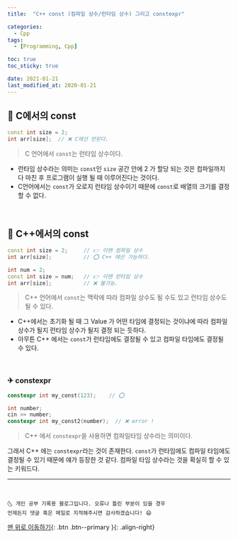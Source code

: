```yaml
---
title:  "C++ const (컴파일 상수/런타임 상수) 그리고 constexpr" 

categories:
  - Cpp
tags:
  - [Programming, Cpp]

toc: true
toc_sticky: true

date: 2021-01-21
last_modified_at: 2020-01-21
---
```


## 🚀 C에서의 const 

```cpp
const int size = 2;
int arr[size];  // ❌ C에선 안된다.
```

> C 언어에서 `const`는 런타임 상수이다. 

- 런타임 상수라는 의미는 `const`인 `size` 공간 안에 2 가 할당 되는 것은 컴파일까지 다 마친 후 프로그램이 실행 될 때 이루어진다는 것이다. 
- C언어에서는 `const`가 오로지 런타임 상수이기 때문에 `const`로 배열의 크기를 결정할 수 없다.

<br>

## 🚀 C++에서의 const

```cpp
const int size = 2;     // 👉 이땐 컴파일 상수
int arr[size];          // ⭕ C++ 에선 가능하다. 

int num = 2;
const int size = num;   // 👉 이땐 런타임 상수
int arr[size];          // ❌ 불가능.
```

> C++ 언어에서 `const`는 맥락에 따라 컴파일 상수도 될 수도 있고 런타임 상수도 될 수 있다.

- C++에서는 초기화 될 때 그 Value 가 어떤 타임에 결정되는 것이냐에 따라 컴파일 상수가 될지 런타임 상수가 될지 결정 되는 듯하다.
- 아무튼 C++ 에서는 `const`가 런타임에도 결정될 수 있고 컴파일 타임에도 결정될 수 있다.

<br>

### ✈  constexpr

```cpp
constexpr int my_const(123);    // ⭕

int number;
cin >> number;
constexpr int my_const2(number);  // ❌ error !
```

> C++ 에서 `constexpr`을 사용하면 컴파일타임 상수라는 의미이다. 

그래서 C++ 에는 `constexpr`라는 것이 존재한다. `const`가 런타임에도 컴파일 타임에도 결정될 수 있기 때문에 얘가 등장한 것 같다. 컴파일 타임 상수라는 것을 확실히 할 수 있는 키워드다.


***
<br>

    🌜 개인 공부 기록용 블로그입니다. 오류나 틀린 부분이 있을 경우 
    언제든지 댓글 혹은 메일로 지적해주시면 감사하겠습니다! 😄

[맨 위로 이동하기](#){: .btn .btn--primary }{: .align-right}